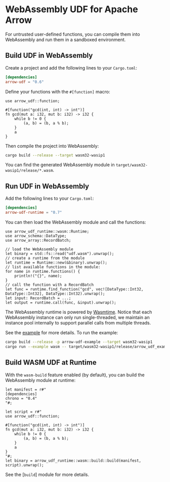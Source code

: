 # WebAssembly UDF for Apache Arrow

For untrusted user-defined functions, you can compile them into WebAssembly and run them in a sandboxed environment.

## Build UDF in WebAssembly

Create a project and add the following lines to your `Cargo.toml`:

```toml
[dependencies]
arrow-udf = "0.6"
```

Define your functions with the `#[function]` macro:

```rust,ignore
use arrow_udf::function;

#[function("gcd(int, int) -> int")]
fn gcd(mut a: i32, mut b: i32) -> i32 {
    while b != 0 {
        (a, b) = (b, a % b);
    }
    a
}
```

Then compile the project into WebAssembly:

```sh
cargo build --release --target wasm32-wasip1
```

You can find the generated WebAssembly module in `target/wasm32-wasip1/release/*.wasm`.

## Run UDF in WebAssembly

Add the following lines to your `Cargo.toml`:

```toml
[dependencies]
arrow-udf-runtime = "0.7"
```

You can then load the WebAssembly module and call the functions:

```rust,ignore
use arrow_udf_runtime::wasm::Runtime;
use arrow_schema::DataType;
use arrow_array::RecordBatch;

// load the WebAssembly module
let binary = std::fs::read("udf.wasm").unwrap();
// create a runtime from the module
let runtime = Runtime::new(&binary).unwrap();
// list available functions in the module:
for name in runtime.functions() {
    println!("{}", name);
}
// call the function with a RecordBatch
let func = runtime.find_function("gcd", vec![DataType::Int32, DataType::Int32], DataType::Int32).unwrap();
let input: RecordBatch = ...;
let output = runtime.call(func, &input).unwrap();
```

The WebAssembly runtime is powered by [Wasmtime](https://wasmtime.dev/).
Notice that each WebAssembly instance can only run single-threaded, we maintain an instance pool internally to support parallel calls from multiple threads.

See the [example](./examples/wasm.rs) for more details. To run the example:

```sh
cargo build --release -p arrow-udf-example --target wasm32-wasip1
cargo run --example wasm -- target/wasm32-wasip1/release/arrow_udf_example.wasm
```

## Build WASM UDF at Runtime

With the `wasm-build` feature enabled (by default), you can build the WebAssembly module at runtime:

```rust,ignore
let manifest = r#"
[dependencies]
chrono = "0.4"
"#;

let script = r#"
use arrow_udf::function;

#[function("gcd(int, int) -> int")]
fn gcd(mut a: i32, mut b: i32) -> i32 {
    while b != 0 {
        (a, b) = (b, a % b);
    }
    a
}
"#;
let binary = arrow_udf_runtime::wasm::build::build(manifest, script).unwrap();
```

See the [`build`] module for more details.

